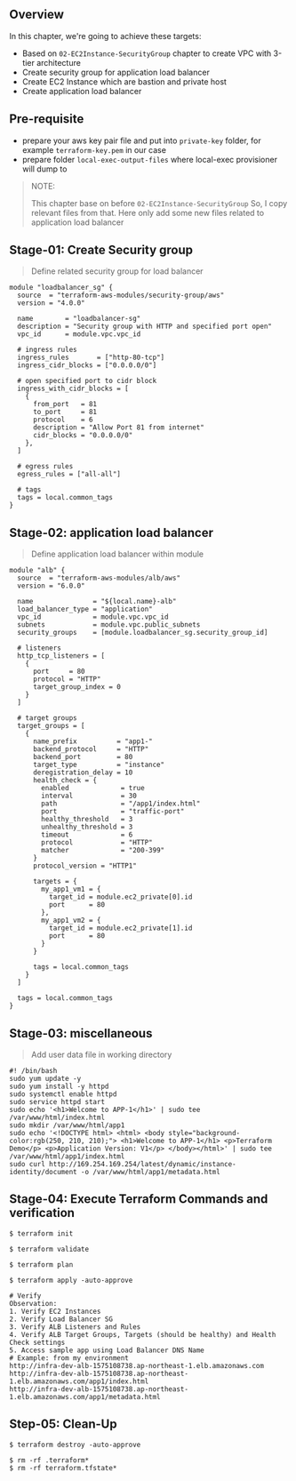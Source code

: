 ## Overview
In this chapter, we're going to achieve these targets:
- Based on `02-EC2Instance-SecurityGroup` chapter to create VPC with 3-tier architecture
- Create security group for application load balancer
- Create EC2 Instance which are bastion and private host
- Create application load balancer

## Pre-requisite
- prepare your aws key pair file and put into `private-key` folder, for example `terraform-key.pem` in our case
- prepare folder `local-exec-output-files` where local-exec provisioner will dump to

> NOTE:
> 
> This chapter base on before `02-EC2Instance-SecurityGroup`
> So, I copy relevant files from that. Here only add some new files related to application load balancer

## Stage-01: Create Security group
> Define related security group for load balancer
```
module "loadbalancer_sg" {
  source  = "terraform-aws-modules/security-group/aws"
  version = "4.0.0"

  name        = "loadbalancer-sg"
  description = "Security group with HTTP and specified port open"
  vpc_id      = module.vpc.vpc_id

  # ingress rules
  ingress_rules       = ["http-80-tcp"]
  ingress_cidr_blocks = ["0.0.0.0/0"]

  # open specified port to cidr block
  ingress_with_cidr_blocks = [
    {
      from_port   = 81
      to_port     = 81
      protocol    = 6
      description = "Allow Port 81 from internet"
      cidr_blocks = "0.0.0.0/0"
    },
  ]

  # egress rules 
  egress_rules = ["all-all"]

  # tags
  tags = local.common_tags
}
```

## Stage-02: application load balancer
> Define application load balancer within module 
```
module "alb" {
  source  = "terraform-aws-modules/alb/aws"
  version = "6.0.0"

  name               = "${local.name}-alb"
  load_balancer_type = "application"
  vpc_id             = module.vpc.vpc_id
  subnets            = module.vpc.public_subnets
  security_groups    = [module.loadbalancer_sg.security_group_id]

  # listeners
  http_tcp_listeners = [
    {
      port     = 80
      protocol = "HTTP"
      target_group_index = 0
    }
  ]

  # target groups
  target_groups = [
    {
      name_prefix          = "app1-"
      backend_protocol     = "HTTP"
      backend_port         = 80
      target_type          = "instance"
      deregistration_delay = 10
      health_check = {
        enabled             = true
        interval            = 30
        path                = "/app1/index.html"
        port                = "traffic-port"
        healthy_threshold   = 3
        unhealthy_threshold = 3
        timeout             = 6
        protocol            = "HTTP"
        matcher             = "200-399"
      }
      protocol_version = "HTTP1"

      targets = {
        my_app1_vm1 = {
          target_id = module.ec2_private[0].id
          port      = 80
        },
        my_app1_vm2 = {
          target_id = module.ec2_private[1].id
          port      = 80
        }
      }

      tags = local.common_tags
    }
  ]

  tags = local.common_tags
}
```

## Stage-03: miscellaneous
> Add user data file in working directory
```
#! /bin/bash
sudo yum update -y
sudo yum install -y httpd
sudo systemctl enable httpd
sudo service httpd start  
sudo echo '<h1>Welcome to APP-1</h1>' | sudo tee /var/www/html/index.html
sudo mkdir /var/www/html/app1
sudo echo '<!DOCTYPE html> <html> <body style="background-color:rgb(250, 210, 210);"> <h1>Welcome to APP-1</h1> <p>Terraform Demo</p> <p>Application Version: V1</p> </body></html>' | sudo tee /var/www/html/app1/index.html
sudo curl http://169.254.169.254/latest/dynamic/instance-identity/document -o /var/www/html/app1/metadata.html
```

## Stage-04: Execute Terraform Commands and verification
```
$ terraform init

$ terraform validate

$ terraform plan

$ terraform apply -auto-approve

# Verify
Observation: 
1. Verify EC2 Instances
2. Verify Load Balancer SG
3. Verify ALB Listeners and Rules
4. Verify ALB Target Groups, Targets (should be healthy) and Health Check settings
5. Access sample app using Load Balancer DNS Name
# Example: from my environment
http://infra-dev-alb-1575108738.ap-northeast-1.elb.amazonaws.com
http://infra-dev-alb-1575108738.ap-northeast-1.elb.amazonaws.com/app1/index.html
http://infra-dev-alb-1575108738.ap-northeast-1.elb.amazonaws.com/app1/metadata.html
```

## Step-05: Clean-Up
```
$ terraform destroy -auto-approve

$ rm -rf .terraform*
$ rm -rf terraform.tfstate*
```
